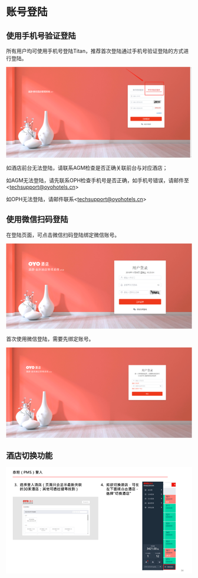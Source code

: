 # 账号登陆

## 使用手机号验证登陆

所有用户均可使用手机号登陆Titan，推荐首次登陆通过手机号验证登陆的方式进行登陆。

![](../../.gitbook/assets/image%20%28180%29.png)

  
如酒店前台无法登陆，请联系AGM检查是否正确关联前台与对应酒店；

如AGM无法登陆，请先联系OPH检查手机号是否正确，如手机号错误，请邮件至&lt;techsupport@oyohotels.cn&gt;

如OPH无法登陆，请邮件联系&lt;techsupport@oyohotels.cn&gt;

## 使用微信扫码登陆

在登陆页面，可点击微信扫码登陆绑定微信账号。

![&#x70B9;&#x51FB;&#x5FAE;&#x4FE1;&#x626B;&#x7801;&#x767B;&#x9646;](../../.gitbook/assets/image%20%2854%29.png)

首次使用微信登陆，需要先绑定账号。

![&#x9996;&#x6B21;&#x4F7F;&#x7528;&#x5FAE;&#x4FE1;&#x767B;&#x9646;&#xFF0C;&#x5728;&#x7ED1;&#x5B9A;&#x8D26;&#x53F7;&#x9875;&#x9762;&#x8F93;&#x5165;&#x624B;&#x673A;&#x53F7;&#x4E0E;&#x5BC6;&#x7801;&#xFF0C;&#x7ED1;&#x5B9A;&#x5FAE;&#x4FE1;&#x8D26;&#x53F7;](../../.gitbook/assets/image%20%28153%29.png)

## 酒店切换功能

![](../../.gitbook/assets/image%20%2826%29.png)



